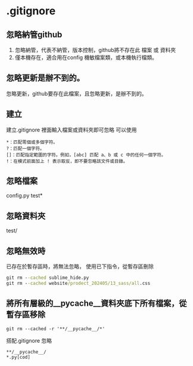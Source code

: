 # .gitignore

## 忽略納管github

1. 忽略納管，代表不納管，版本控制，github將不存在此 檔案 或 資料夾
2. 僅本機存在，適合用在config 機敏檔案類，或本機執行檔類。



## 忽略更新是辦不到的。

忽略更新，github要存在此檔案，且忽略更新，是辦不到的。



## 建立
建立.gitignore
裡面輸入檔案或資料夾即可忽略
可以使用

```
*：匹配零個或多個字符。
?：匹配一個字符。
[]：匹配指定範圍的字符。例如，[abc] 匹配 a、b 或 c 中的任何一個字符。
!：在模式前面加上 ! 表示取反，即不要忽略該文件或目錄。
```

## 忽略檔案
config.py
test*

## 忽略資料夾
test/

## 忽略無效時
已存在於暫存區時，將無法忽略，
使用已下指令，從暫存區刪除

```cmd
git rm --cached sublime_hide.py
git rm --cached website/prodect_202405/13_sass/all.css
```

## 將所有層級的__pycache__資料夾底下所有檔案，從暫存區移除
```
git rm --cached -r '**/__pycache__/*'
```
搭配.gitignore 忽略
```
**/__pycache__/
*.py[cod]
```
